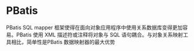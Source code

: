 # PBatis
PBatis SQL mapper 框架使得在面向对象应用程序中使用关系数据库变得更加容易。PBatis 使用 XML 描述符或注释将对象与 SQL 语句耦合。与对象关系映射工具相比，简单性是PBatis 数据映射器的最大优势
